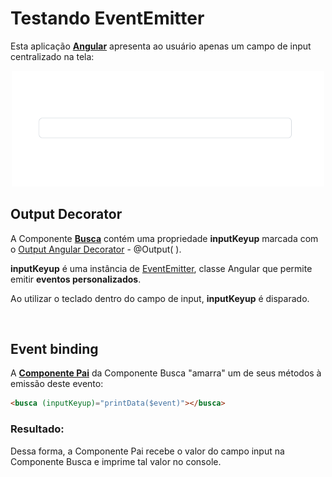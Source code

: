 # Testando EventEmitter

Esta aplicação [**Angular**](https://angular.io/) apresenta ao usuário apenas um campo de input centralizado na tela:

<div align='center'>
<img width='500px' src='./images/App screenshot.png'>
</div>

## Output Decorator

A Componente [**Busca**](https://github.com/jtspinelli/DEVinPhilips_Angular_exercicios-da-semana/blob/master/src/app/M1S09/part4/busca/busca.component.ts) contém uma propriedade **inputKeyup** marcada com o [Output Angular Decorator](https://docs.angular.lat/api/core/Output) - @Output( ).

**inputKeyup** é uma instância de [EventEmitter](https://angular.io/api/core/EventEmitter), classe Angular que permite emitir **eventos personalizados**.

Ao utilizar o teclado dentro do campo de input, **inputKeyup** é disparado.

<br>

## Event binding

A [**Componente Pai**](https://github.com/jtspinelli/DEVinPhilips_Angular_exercicios-da-semana/blob/master/src/app/M1S09/part4/part4.app.component.ts) da Componente Busca "amarra" um de seus métodos à emissão deste evento:

```HTML
<busca (inputKeyup)="printData($event)"></busca>
```

### Resultado:
Dessa forma, a Componente Pai recebe o valor do campo input na Componente Busca e imprime tal valor no console.
